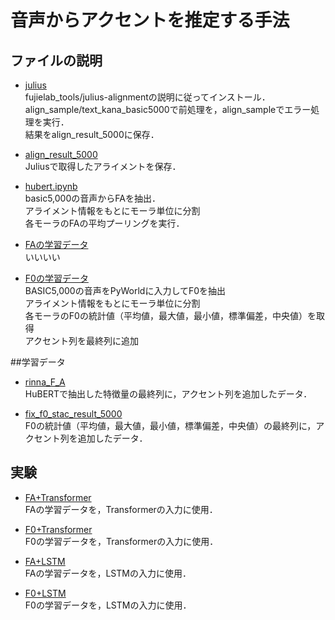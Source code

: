# 音声からアクセントを推定する手法
## ファイルの説明
* [julius](https://github.com/fujielab/fujielab_tools/tree/main/julius-alignment)<br>
fujielab_tools/julius-alignmentの説明に従ってインストール．<br>
align_sample/text_kana_basic5000で前処理を，align_sampleでエラー処理を実行．<br>
結果をalign_result_5000に保存．<br>

* [align_result_5000](./align_result_5000)<br>
Juliusで取得したアライメントを保存．<br>

* [hubert.ipynb](./hubert.ipynb)<br>
basic5,000の音声からFAを抽出．<br>
アライメント情報をもとにモーラ単位に分割<br>
各モーラのFAの平均プーリングを実行．

* [FAの学習データ](./align_result_5000)<br>
いいいい
* [F0の学習データ](./f0_stac_sample2.py)<br>
BASIC5,000の音声をPyWorldに入力してF0を抽出<br>
アライメント情報をもとにモーラ単位に分割<br>
各モーラのF0の統計値（平均値，最大値，最小値，標準偏差，中央値）を取得<br>
アクセント列を最終列に追加<br>

##学習データ
* [rinna_F_A](./rinna_F_A)<br>
HuBERTで抽出した特徴量の最終列に，アクセント列を追加したデータ．<br>

* [fix_f0_stac_result_5000](./fix_f0_stac_result_5000)<br>
F0の統計値（平均値，最大値，最小値，標準偏差，中央値）の最終列に，アクセント列を追加したデータ．<br>

## 実験
* [FA+Transformer](./re5_TransF_FA.ipynb)<br>
FAの学習データを，Transformerの入力に使用．<br>

* [F0+Transformer](./re5_TransF_F0.ipynb)<br>
F0の学習データを，Transformerの入力に使用．<br>

* [FA+LSTM](./re5_LSTM_FA.ipynb)<br>
FAの学習データを，LSTMの入力に使用．<br>

* [F0+LSTM](./re5_LSTM_F0.ipynb)<br>
F0の学習データを，LSTMの入力に使用．<br>

